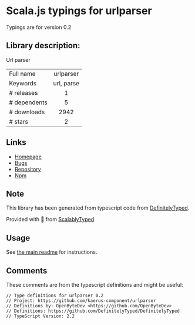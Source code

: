 
# Scala.js typings for urlparser

Typings are for version 0.2

## Library description:
Url parser

|                    |                 |
| ------------------ | :-------------: |
| Full name          | urlparser |
| Keywords           | url, parse |
| # releases         | 1 |
| # dependents       | 5 |
| # downloads        | 2942 |
| # stars            | 2 |

## Links
- [Homepage](https://github.com/kaerus-component/url#readme)
- [Bugs](https://github.com/kaerus-component/url/issues)
- [Repository](https://github.com/kaerus-component/url)
- [Npm](https://www.npmjs.com/package/urlparser)
    


## Note
This library has been generated from typescript code from [DefinitelyTyped](https://definitelytyped.org).

Provided with :purple_heart: from [ScalablyTyped](https://github.com/oyvindberg/ScalablyTyped)

## Usage
See [the main readme](../../readme.md) for instructions.

## Comments

These comments are from the typescript definitions and might be useful:
```
// Type definitions for urlparser 0.2
// Project: https://github.com/kaerus-component/urlparser
// Definitions by: OpenByteDev <https://github.com/OpenByteDev>
// Definitions: https://github.com/DefinitelyTyped/DefinitelyTyped
// TypeScript Version: 2.2

```

